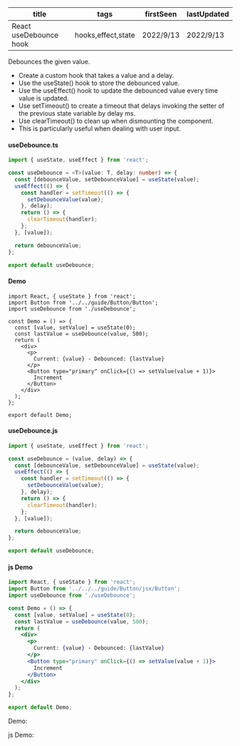 | title                  | tags               | firstSeen | lastUpdated |
| ---------------------- | ------------------ | --------- | ----------- |
| React useDebounce hook | hooks,effect,state | 2022/9/13 | 2022/9/13   |

Debounces the given value.

- Create a custom hook that takes a value and a delay.
- Use the useState() hook to store the debounced value.
- Use the useEffect() hook to update the debounced value every time value is updated.
- Use setTimeout() to create a timeout that delays invoking the setter of the previous state variable by delay ms.
- Use clearTimeout() to clean up when dismounting the component.
- This is particularly useful when dealing with user input.

#### useDebounce.ts

```ts
import { useState, useEffect } from 'react';

const useDebounce = <T>(value: T, delay: number) => {
  const [debounceValue, setDebounceValue] = useState(value);
  useEffect(() => {
    const handler = setTimeout(() => {
      setDebounceValue(value);
    }, delay);
    return () => {
      clearTimeout(handler);
    };
  }, [value]);

  return debounceValue;
};

export default useDebounce;
```

#### Demo

```tsx | pure
import React, { useState } from 'react';
import Button from '../../guide/Button/Button';
import useDebounce from './useDebounce';

const Demo = () => {
  const [value, setValue] = useState(0);
  const lastValue = useDebounce(value, 500);
  return (
    <div>
      <p>
        Current: {value} - Debounced: {lastValue}
      </p>
      <Button type="primary" onClick={() => setValue(value + 1)}>
        Increment
      </Button>
    </div>
  );
};

export default Demo;
```

#### useDebounce.js

```js
import { useState, useEffect } from 'react';

const useDebounce = (value, delay) => {
  const [debounceValue, setDebounceValue] = useState(value);
  useEffect(() => {
    const handler = setTimeout(() => {
      setDebounceValue(value);
    }, delay);
    return () => {
      clearTimeout(handler);
    };
  }, [value]);

  return debounceValue;
};

export default useDebounce;
```

#### js Demo

```jsx | pure
import React, { useState } from 'react';
import Button from '../../../guide/Button/jsx/Button';
import useDebounce from './useDebounce';

const Demo = () => {
  const [value, setValue] = useState(0);
  const lastValue = useDebounce(value, 500);
  return (
    <div>
      <p>
        Current: {value} - Debounced: {lastValue}
      </p>
      <Button type="primary" onClick={() => setValue(value + 1)}>
        Increment
      </Button>
    </div>
  );
};

export default Demo;
```

Demo:

<code src="./Demo.tsx"></code>

js Demo:

<code src="./js/Demo.jsx"></code>
